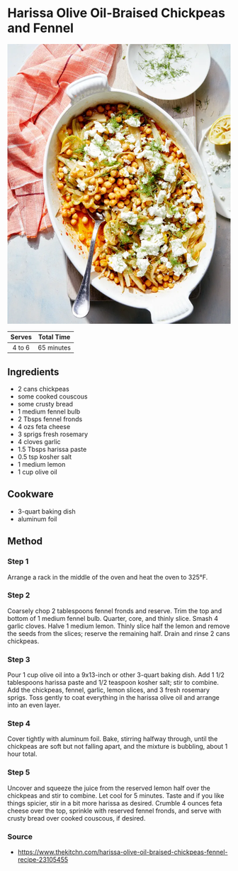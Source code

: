 # Harissa Olive Oil-Braised Chickpeas and Fennel

![](../assets/images/harissa-olive-oil-braised-chickpeas-and-fennel.png)

| Serves | Total Time |
|:------:|:----------:|
| 4 to 6 | 65 minutes |

## Ingredients

- 2 cans chickpeas
- some cooked couscous
- some crusty bread
- 1 medium fennel bulb
- 2 Tbsps fennel fronds
- 4 ozs feta cheese
- 3 sprigs fresh rosemary
- 4 cloves garlic
- 1.5 Tbsps harissa paste
- 0.5 tsp kosher salt
- 1 medium lemon
- 1 cup olive oil

## Cookware

- 3-quart baking dish
- aluminum foil

## Method

### Step 1

Arrange a rack in the middle of the oven and heat the oven to 325°F.

### Step 2

Coarsely chop 2 tablespoons fennel fronds and reserve. Trim the top and bottom of 1 medium fennel bulb. Quarter, core, and thinly slice. Smash 4 garlic cloves. Halve 1 medium lemon. Thinly slice half the lemon and remove the seeds from the slices; reserve the remaining half. Drain and rinse 2 cans chickpeas.

### Step 3

Pour 1 cup olive oil into a 9x13-inch or other 3-quart baking dish. Add 1 1/2 tablespoons harissa paste and 1/2 teaspoon kosher salt; stir to combine. Add the chickpeas, fennel, garlic, lemon slices, and 3 fresh rosemary sprigs. Toss gently to coat everything in the harissa olive oil and arrange into an even layer.

### Step 4

Cover tightly with aluminum foil. Bake, stirring halfway through, until the chickpeas are soft but not falling apart, and the mixture is bubbling, about 1 hour total.

### Step 5

Uncover and squeeze the juice from the reserved lemon half over the chickpeas and stir to combine. Let cool for 5 minutes. Taste and if you like things spicier, stir in a bit more harissa as desired. Crumble 4 ounces feta cheese over the top, sprinkle with reserved fennel fronds, and serve with crusty bread over cooked couscous, if desired.

### Source

- https://www.thekitchn.com/harissa-olive-oil-braised-chickpeas-fennel-recipe-23105455
